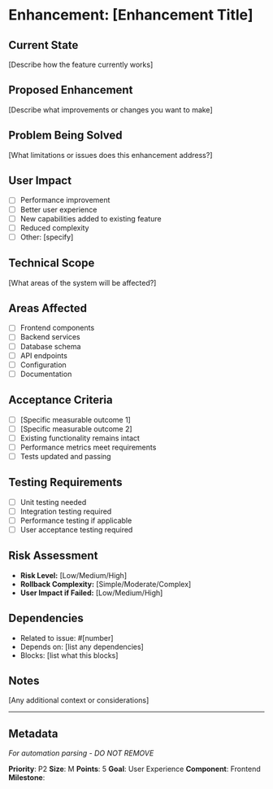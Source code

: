 # Enhancement: [Enhancement Title]

## Current State
[Describe how the feature currently works]

## Proposed Enhancement
[Describe what improvements or changes you want to make]

## Problem Being Solved
[What limitations or issues does this enhancement address?]

## User Impact
- [ ] Performance improvement
- [ ] Better user experience
- [ ] New capabilities added to existing feature
- [ ] Reduced complexity
- [ ] Other: [specify]

## Technical Scope
[What areas of the system will be affected?]

## Areas Affected
- [ ] Frontend components
- [ ] Backend services
- [ ] Database schema
- [ ] API endpoints
- [ ] Configuration
- [ ] Documentation

## Acceptance Criteria
- [ ] [Specific measurable outcome 1]
- [ ] [Specific measurable outcome 2]
- [ ] Existing functionality remains intact
- [ ] Performance metrics meet requirements
- [ ] Tests updated and passing

## Testing Requirements
- [ ] Unit testing needed
- [ ] Integration testing required
- [ ] Performance testing if applicable
- [ ] User acceptance testing required

## Risk Assessment
- **Risk Level:** [Low/Medium/High]
- **Rollback Complexity:** [Simple/Moderate/Complex]
- **User Impact if Failed:** [Low/Medium/High]

## Dependencies
- Related to issue: #[number]
- Depends on: [list any dependencies]
- Blocks: [list what this blocks]

## Notes
[Any additional context or considerations]

---

## Metadata
*For automation parsing - DO NOT REMOVE*

**Priority**: P2
**Size**: M
**Points**: 5
**Goal**: User Experience
**Component**: Frontend
**Milestone**: 